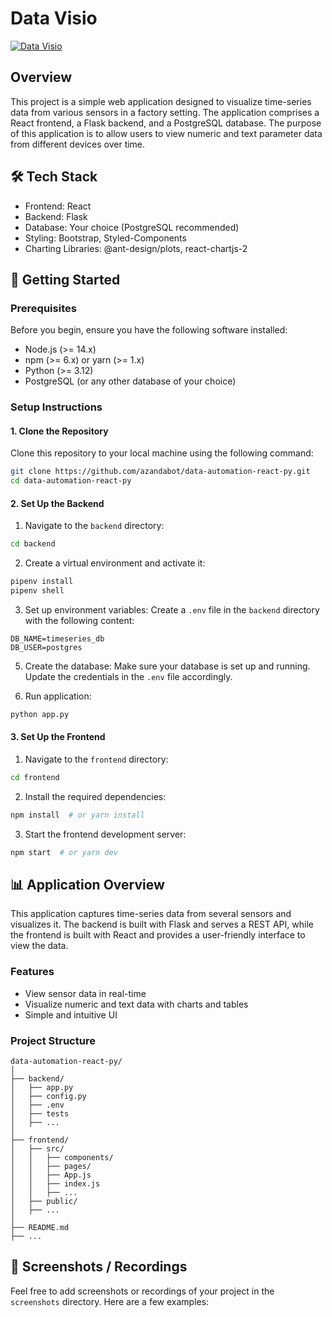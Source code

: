 # Data Visio

[![Data Visio](https://res.cloudinary.com/marcomontalbano/image/upload/v1716861937/video_to_markdown/images/google-drive--1AY5NL0kRRAJQJfpJpu0wH9DfjBOIQ5qu-c05b58ac6eb4c4700831b2b3070cd403.jpg)](https://drive.google.com/file/d/1AY5NL0kRRAJQJfpJpu0wH9DfjBOIQ5qu/preview "Data Visio")


## Overview
This project is a simple web application designed to visualize time-series data from various sensors in a factory setting. The application comprises a React frontend, a Flask backend, and a PostgreSQL database. The purpose of this application is to allow users to view numeric and text parameter data from different devices over time.

🛠 **Tech Stack**
-------------
- Frontend: React
- Backend: Flask
- Database: Your choice (PostgreSQL recommended)
- Styling: Bootstrap, Styled-Components
- Charting Libraries: @ant-design/plots, react-chartjs-2

🚀 **Getting Started**
------------------
### Prerequisites
Before you begin, ensure you have the following software installed:
- Node.js (>= 14.x)
- npm (>= 6.x) or yarn (>= 1.x)
- Python (>= 3.12)
- PostgreSQL (or any other database of your choice)

### Setup Instructions
#### 1. Clone the Repository
Clone this repository to your local machine using the following command:
```bash
git clone https://github.com/azandabot/data-automation-react-py.git
cd data-automation-react-py
```
#### 2. Set Up the Backend
1. Navigate to the `backend` directory:
```bash
cd backend
```
2. Create a virtual environment and activate it:
```bash
pipenv install
pipenv shell
```
3. Set up environment variables:
Create a `.env` file in the `backend` directory with the following content:
```plaintext
DB_NAME=timeseries_db
DB_USER=postgres
```
5. Create the database:
Make sure your database is set up and running. Update the credentials in the `.env` file accordingly.

6. Run application:
```bash
python app.py
```

#### 3. Set Up the Frontend
1. Navigate to the `frontend` directory:
```bash
cd frontend
```
2. Install the required dependencies:
```bash
npm install  # or yarn install
```
3. Start the frontend development server:
```bash
npm start  # or yarn dev
```

📊 **Application Overview**
-----------------------
This application captures time-series data from several sensors and visualizes it. The backend is built with Flask and serves a REST API, while the frontend is built with React and provides a user-friendly interface to view the data.

### Features
- View sensor data in real-time
- Visualize numeric and text data with charts and tables
- Simple and intuitive UI

### Project Structure
```plaintext
data-automation-react-py/
│
├── backend/
│   ├── app.py
│   ├── config.py
│   ├── .env
│   ├── tests
│   ├── ...
│
├── frontend/
│   ├── src/
│   │   ├── components/
│   │   ├── pages/
│   │   ├── App.js
│   │   ├── index.js
│   │   ├── ...
│   ├── public/
│   ├── ...
│
├── README.md
├── ...
```

📸 **Screenshots / Recordings**
---------------------------
Feel free to add screenshots or recordings of your project in the `screenshots` directory. Here are a few examples:
